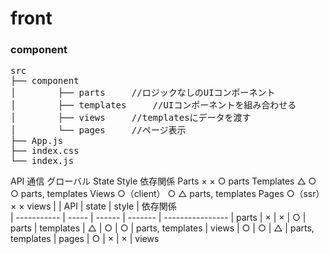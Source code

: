 # front

### component
<pre>
src
├── component
│        ├── parts     //ロジックなしのUIコンポーネント
│        ├── templates     //UIコンポーネントを組み合わせる
│        ├── views     //templatesにデータを渡す
│        └── pages     //ページ表示
├── App.js
├── index.css
└── index.js
</pre>

API 通信	グローバル State	Style	依存関係
Parts	×	×	○	parts
Templates	△	○	○	parts, templates
Views	○（client）	○	△	parts, templates
Pages	○（ssr）	×	×	views
|             |  API  | state  |  style  | 依存関係          
| ----------- | ----- | ------ | ------- | ---------------- 
|  parts      |  ×    |  ×     |  ○      | parts
|  templates  |  △    |  ○     |  ○      | parts, templates
|  views      |  ○    |  ○     |  △      | parts, templates
|  pages      |  ○    |  ×     |  ×      | views
